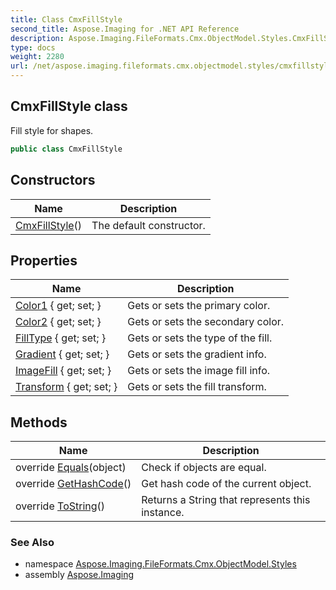 ```yaml
---
title: Class CmxFillStyle
second_title: Aspose.Imaging for .NET API Reference
description: Aspose.Imaging.FileFormats.Cmx.ObjectModel.Styles.CmxFillStyle class. Fill style for shapes
type: docs
weight: 2280
url: /net/aspose.imaging.fileformats.cmx.objectmodel.styles/cmxfillstyle/
---
```

## CmxFillStyle class

Fill style for shapes.

```csharp
public class CmxFillStyle
```

## Constructors

| Name | Description |
| --- | --- |
| [CmxFillStyle](cmxfillstyle/)() | The default constructor. |

## Properties

| Name | Description |
| --- | --- |
| [Color1](../../aspose.imaging.fileformats.cmx.objectmodel.styles/cmxfillstyle/color1/) { get; set; } | Gets or sets the primary color. |
| [Color2](../../aspose.imaging.fileformats.cmx.objectmodel.styles/cmxfillstyle/color2/) { get; set; } | Gets or sets the secondary color. |
| [FillType](../../aspose.imaging.fileformats.cmx.objectmodel.styles/cmxfillstyle/filltype/) { get; set; } | Gets or sets the type of the fill. |
| [Gradient](../../aspose.imaging.fileformats.cmx.objectmodel.styles/cmxfillstyle/gradient/) { get; set; } | Gets or sets the gradient info. |
| [ImageFill](../../aspose.imaging.fileformats.cmx.objectmodel.styles/cmxfillstyle/imagefill/) { get; set; } | Gets or sets the image fill info. |
| [Transform](../../aspose.imaging.fileformats.cmx.objectmodel.styles/cmxfillstyle/transform/) { get; set; } | Gets or sets the fill transform. |

## Methods

| Name | Description |
| --- | --- |
| override [Equals](../../aspose.imaging.fileformats.cmx.objectmodel.styles/cmxfillstyle/equals/)(object) | Check if objects are equal. |
| override [GetHashCode](../../aspose.imaging.fileformats.cmx.objectmodel.styles/cmxfillstyle/gethashcode/)() | Get hash code of the current object. |
| override [ToString](../../aspose.imaging.fileformats.cmx.objectmodel.styles/cmxfillstyle/tostring/)() | Returns a String that represents this instance. |

### See Also

* namespace [Aspose.Imaging.FileFormats.Cmx.ObjectModel.Styles](../../aspose.imaging.fileformats.cmx.objectmodel.styles/)
* assembly [Aspose.Imaging](../../)


